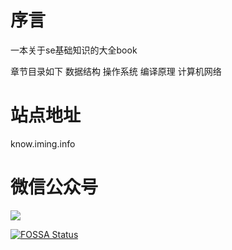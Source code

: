 # 序言
一本关于se基础知识的大全book

章节目录如下
数据结构
操作系统
编译原理
计算机网络

# 站点地址
know.iming.info

# 微信公众号

![](./qrcode_for_gh_9901b36b3b0e_258.jpg)


[![FOSSA Status](https://app.fossa.io/api/projects/git%2Bgithub.com%2FmySoul8012%2FSE-Basic-knowledge.svg?type=large)](https://app.fossa.io/projects/git%2Bgithub.com%2FmySoul8012%2FSE-Basic-knowledge?ref=badge_large)
